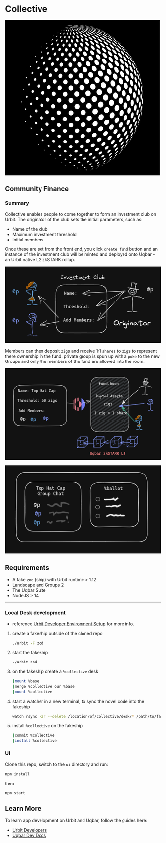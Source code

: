 # Collective
![Alt text](images/Untitled%20design%20(1).png)
## Community Finance

### Summary

Collective enables people to come together to form an investment club on Urbit. The originator of the club sets the initial parameters, such as:

- Name of the club
- Maximum investment threshold
- Initial members

Once these are set from the front end, you click `create fund` button and an instance of the investment club will be minted and deployed onto Uqbar - an Urbit native L2 zkSTARK rollup.

![Alt text](images/step1.png)

Members can then deposit `zig`s and receive 1:1 `shares` to `zig`s to represent there ownership in the fund.   private group is spun up with a `poke` to the new Groups and only the members of the fund are allowed into the room.

![Alt text](images/canva2.png)

![Alt text](images/canva3.png)



## Requirements

- A fake `zod` (ship) with Urbit runtime > 1.12
- Landscape and Groups 2
- The Uqbar Suite
- NodeJS > 14
---

### Local Desk development

* reference [Urbit Developer Environment Setup](https://developers.urbit.org/guides/core/environment) for more info.

1. create a fakeship outside of the cloned repo

   ```sh
   ./urbit -F zod
   ```

2. start the fakeship

   ```sh
   ./urbit zod
   ```

3. on the fakeship create a `%collective` desk

   ```sh
   |mount %base
   |merge %collective our %base
   |mount %collective
   ```

4. start a watcher in a new terminal, to sync the novel code into the fakeship

   ```sh
   watch rsync -zr --delete /location/of/collective/desk/* /path/to/fake/zod/collective
   ```

5. install `%collective` on the fakeship

   ```sh
   |commit %collective
   |install %collective
   ```




### UI

Clone this repo, switch to the `ui` directory and run:

```bash
npm install
```
then
```bash
npm start
```


## Learn More

To learn app development on Urbit and Uqbar, follow the guides here:

- [Urbit Developers](https://developers.urbit.org)
- [Uqbar Dev Docs](https://uqbar-network.gitbook.io/dev-docs/developer-documentation/overview)

